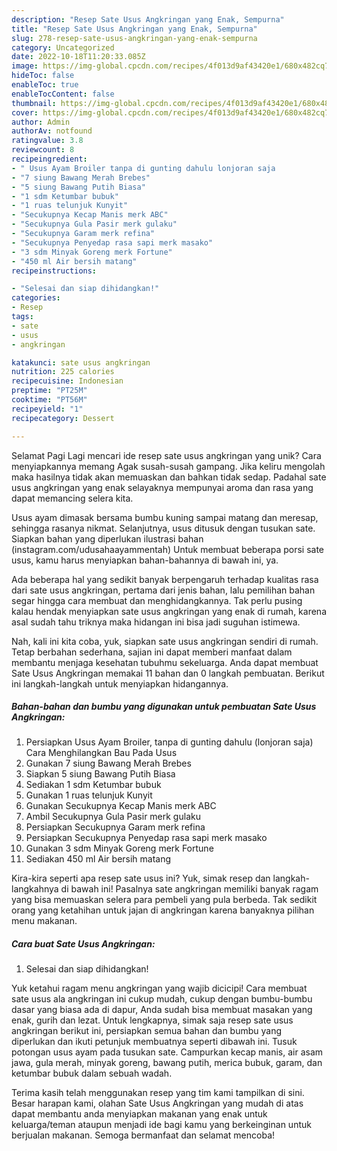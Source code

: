 ```yaml
---
description: "Resep Sate Usus Angkringan yang Enak, Sempurna"
title: "Resep Sate Usus Angkringan yang Enak, Sempurna"
slug: 278-resep-sate-usus-angkringan-yang-enak-sempurna
category: Uncategorized
date: 2022-10-18T11:20:33.085Z
image: https://img-global.cpcdn.com/recipes/4f013d9af43420e1/680x482cq70/sate-usus-angkringan-foto-resep-utama.jpg
hideToc: false
enableToc: true
enableTocContent: false
thumbnail: https://img-global.cpcdn.com/recipes/4f013d9af43420e1/680x482cq70/sate-usus-angkringan-foto-resep-utama.jpg
cover: https://img-global.cpcdn.com/recipes/4f013d9af43420e1/680x482cq70/sate-usus-angkringan-foto-resep-utama.jpg
author: Admin
authorAv: notfound
ratingvalue: 3.8
reviewcount: 8
recipeingredient:
- " Usus Ayam Broiler tanpa di gunting dahulu lonjoran saja                      Cara Menghilangkan Bau Pada Usus"
- "7 siung Bawang Merah Brebes"
- "5 siung Bawang Putih Biasa"
- "1 sdm Ketumbar bubuk"
- "1 ruas telunjuk Kunyit"
- "Secukupnya Kecap Manis merk ABC"
- "Secukupnya Gula Pasir merk gulaku"
- "Secukupnya Garam merk refina"
- "Secukupnya Penyedap rasa sapi merk masako"
- "3 sdm Minyak Goreng merk Fortune"
- "450 ml Air bersih matang"
recipeinstructions:

- "Selesai dan siap dihidangkan!"
categories:
- Resep
tags:
- sate
- usus
- angkringan

katakunci: sate usus angkringan 
nutrition: 225 calories
recipecuisine: Indonesian
preptime: "PT25M"
cooktime: "PT56M"
recipeyield: "1"
recipecategory: Dessert

---
```



Selamat Pagi Lagi mencari ide resep sate usus angkringan yang unik? Cara menyiapkannya memang Agak susah-susah gampang. Jika keliru mengolah maka hasilnya tidak akan memuaskan dan bahkan tidak sedap. Padahal sate usus angkringan yang enak selayaknya mempunyai aroma dan rasa yang dapat memancing selera kita.


Usus ayam dimasak bersama bumbu kuning sampai matang dan meresap, sehingga rasanya nikmat. Selanjutnya, usus ditusuk dengan tusukan sate. Siapkan bahan yang diperlukan ilustrasi bahan (instagram.com/udusahaayammentah) Untuk membuat beberapa porsi sate usus, kamu harus menyiapkan bahan-bahannya di bawah ini, ya.

Ada beberapa hal yang sedikit banyak berpengaruh terhadap kualitas rasa dari sate usus angkringan, pertama dari jenis bahan, lalu pemilihan bahan segar hingga cara membuat dan menghidangkannya. Tak perlu pusing kalau hendak menyiapkan sate usus angkringan yang enak di rumah, karena asal sudah tahu triknya maka hidangan ini bisa jadi suguhan istimewa.


Nah, kali ini kita coba, yuk, siapkan sate usus angkringan sendiri di rumah. Tetap berbahan sederhana, sajian ini dapat memberi manfaat dalam membantu menjaga kesehatan tubuhmu sekeluarga. Anda dapat membuat Sate Usus Angkringan memakai 11 bahan dan 0 langkah pembuatan. Berikut ini langkah-langkah untuk menyiapkan hidangannya.

<!--inarticleads1-->

##### Bahan-bahan dan bumbu yang digunakan untuk pembuatan Sate Usus Angkringan:

1. Persiapkan  Usus Ayam Broiler, tanpa di gunting dahulu (lonjoran saja)                      Cara Menghilangkan Bau Pada Usus
1. Gunakan 7 siung Bawang Merah Brebes
1. Siapkan 5 siung Bawang Putih Biasa
1. Sediakan 1 sdm Ketumbar bubuk
1. Gunakan 1 ruas telunjuk Kunyit
1. Gunakan Secukupnya Kecap Manis merk ABC
1. Ambil Secukupnya Gula Pasir merk gulaku
1. Persiapkan Secukupnya Garam merk refina
1. Persiapkan Secukupnya Penyedap rasa sapi merk masako
1. Gunakan 3 sdm Minyak Goreng merk Fortune
1. Sediakan 450 ml Air bersih matang


Kira-kira seperti apa resep sate usus ini? Yuk, simak resep dan langkah-langkahnya di bawah ini! Pasalnya sate angkringan memiliki banyak ragam yang bisa memuaskan selera para pembeli yang pula berbeda. Tak sedikit orang yang ketahihan untuk jajan di angkringan karena banyaknya pilihan menu makanan. 

<!--inarticleads2-->

##### Cara buat Sate Usus Angkringan:


1. Selesai dan siap dihidangkan!

Yuk ketahui ragam menu angkringan yang wajib dicicipi! Cara membuat sate usus ala angkringan ini cukup mudah, cukup dengan bumbu-bumbu dasar yang biasa ada di dapur, Anda sudah bisa membuat masakan yang enak, gurih dan lezat. Untuk lengkapnya, simak saja resep sate usus angkringan berikut ini, persiapkan semua bahan dan bumbu yang diperlukan dan ikuti petunjuk membuatnya seperti dibawah ini. Tusuk potongan usus ayam pada tusukan sate. Campurkan kecap manis, air asam jawa, gula merah, minyak goreng, bawang putih, merica bubuk, garam, dan ketumbar bubuk dalam sebuah wadah. 

Terima kasih telah menggunakan resep yang tim kami tampilkan di sini. Besar harapan kami, olahan Sate Usus Angkringan yang mudah di atas dapat membantu anda menyiapkan makanan yang enak untuk keluarga/teman ataupun menjadi ide bagi kamu yang berkeinginan untuk berjualan makanan. Semoga bermanfaat dan selamat mencoba!
